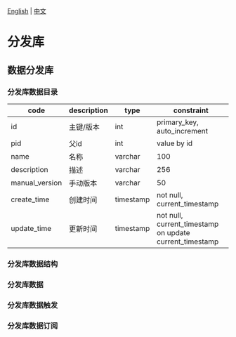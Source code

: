 [English](README.md) | [中文](README_zh_CN.md)

# 分发库

## 数据分发库

### 分发库数据目录

| code           | description | type      | constraint                                              |
| -------------- | ----------- | --------- | ------------------------------------------------------- |
| id             | 主键/版本   | int       | primary_key, auto_increment                             |
| pid            | 父id        | int       | value by id                                             |
| name           | 名称        | varchar   | 100                                                     |
| description    | 描述        | varchar   | 256                                                     |
| manual_version | 手动版本    | varchar   | 50                                                      |
| create_time    | 创建时间    | timestamp | not null, current_timestamp                             |
| update_time    | 更新时间    | timestamp | not null, current_timestamp on update current_timestamp |

### 分发库数据结构



### 分发库数据



### 分发库数据触发



### 分发库数据订阅

